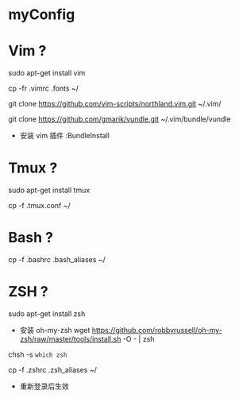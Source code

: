 myConfig
========

# Vim ?

sudo apt-get install vim

cp -fr .vimrc .fonts ~/

git clone https://github.com/vim-scripts/northland.vim.git ~/.vim/

git clone https://github.com/gmarik/vundle.git ~/.vim/bundle/vundle 

* 安装 vim 插件
:BundleInstall

# Tmux ?

sudo apt-get install tmux

cp -f .tmux.conf ~/

# Bash ?

cp -f .bashrc .bash_aliases ~/

# ZSH ?

sudo apt-get install zsh

* 安装 oh-my-zsh
wget https://github.com/robbyrussell/oh-my-zsh/raw/master/tools/install.sh -O - | zsh

chsh -s `which zsh`

cp -f .zshrc .zsh_aliases ~/

* 重新登录后生效

